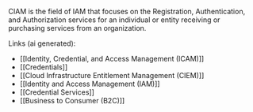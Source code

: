 CIAM is the field of IAM that focuses on the Registration, Authentication, and Authorization services for an individual or entity receiving or purchasing services from an organization.

Links (ai generated):
 - [[Identity, Credential, and Access Management (ICAM)]]
 - [[Credentials]]
 - [[Cloud Infrastructure Entitlement Management (CIEM)]]
 - [[Identity and Access Management (IAM)]]
 - [[Credential Services]]
 - [[Business to Consumer (B2C)]]
